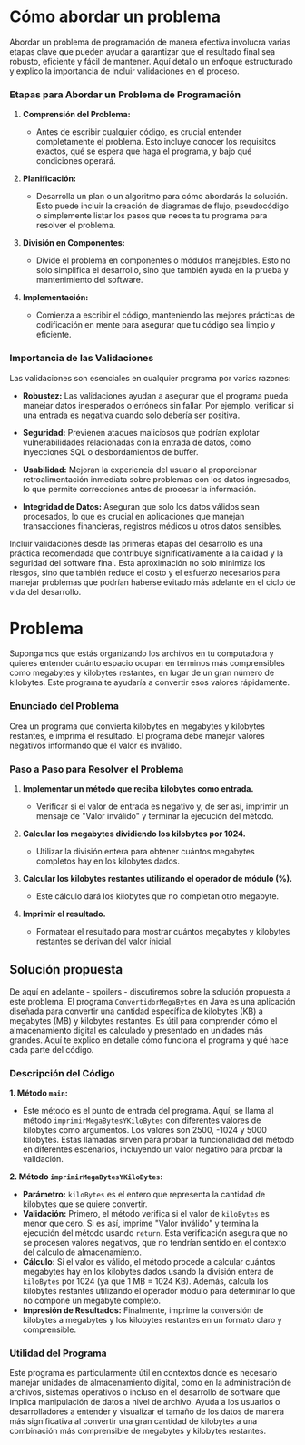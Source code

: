 # Cómo abordar un problema
Abordar un problema de programación de manera efectiva involucra varias etapas clave que pueden ayudar a garantizar que el resultado final sea robusto,
eficiente y fácil de mantener. Aquí detallo un enfoque estructurado y explico la importancia de incluir validaciones en el proceso.

### Etapas para Abordar un Problema de Programación

1. **Comprensión del Problema:**
   - Antes de escribir cualquier código, es crucial entender completamente el problema.
     Esto incluye conocer los requisitos exactos, qué se espera que haga el programa, y bajo qué condiciones operará.

2. **Planificación:**
   - Desarrolla un plan o un algoritmo para cómo abordarás la solución.
     Esto puede incluir la creación de diagramas de flujo, pseudocódigo o simplemente listar los pasos que necesita tu programa para resolver el problema.

3. **División en Componentes:**
   - Divide el problema en componentes o módulos manejables.
     Esto no solo simplifica el desarrollo, sino que también ayuda en la prueba y mantenimiento del software.

4. **Implementación:**
   - Comienza a escribir el código, manteniendo las mejores prácticas de codificación en mente para asegurar que tu código sea limpio y eficiente.

### Importancia de las Validaciones
Las validaciones son esenciales en cualquier programa por varias razones:

- **Robustez:** Las validaciones ayudan a asegurar que el programa pueda manejar datos inesperados o erróneos sin fallar.
  Por ejemplo, verificar si una entrada es negativa cuando solo debería ser positiva.

- **Seguridad:** Previenen ataques maliciosos que podrían explotar vulnerabilidades relacionadas con la entrada de datos, como inyecciones SQL o desbordamientos de buffer.

- **Usabilidad:** Mejoran la experiencia del usuario al proporcionar retroalimentación inmediata sobre problemas con los datos ingresados,
  lo que permite correcciones antes de procesar la información.

- **Integridad de Datos:** Aseguran que solo los datos válidos sean procesados, lo que es crucial en aplicaciones que manejan transacciones financieras,
  registros médicos u otros datos sensibles.

Incluir validaciones desde las primeras etapas del desarrollo es una práctica recomendada que contribuye significativamente a la calidad y la seguridad del software final.
Esta aproximación no solo minimiza los riesgos, sino que también reduce el costo y el esfuerzo necesarios para manejar problemas que podrían haberse evitado más adelante en el ciclo de vida del desarrollo.

# Problema
Supongamos que estás organizando los archivos en tu computadora y quieres entender cuánto espacio ocupan en términos más comprensibles como megabytes y kilobytes restantes,
en lugar de un gran número de kilobytes. Este programa te ayudaría a convertir esos valores rápidamente.

### Enunciado del Problema
Crea un programa que convierta kilobytes en megabytes y kilobytes restantes, e imprima el resultado.
El programa debe manejar valores negativos informando que el valor es inválido.

### Paso a Paso para Resolver el Problema

1. **Implementar un método que reciba kilobytes como entrada.**
   - Verificar si el valor de entrada es negativo y, de ser así, imprimir un mensaje de "Valor inválido" y terminar la ejecución del método.

2. **Calcular los megabytes dividiendo los kilobytes por 1024.**
   - Utilizar la división entera para obtener cuántos megabytes completos hay en los kilobytes dados.

3. **Calcular los kilobytes restantes utilizando el operador de módulo (%).**
   - Este cálculo dará los kilobytes que no completan otro megabyte.

4. **Imprimir el resultado.**
   - Formatear el resultado para mostrar cuántos megabytes y kilobytes restantes se derivan del valor inicial.

## Solución propuesta
De aquí en adelante - spoilers - discutiremos sobre la solución propuesta a este problema.
El programa `ConvertidorMegaBytes` en Java es una aplicación diseñada para convertir una cantidad específica de kilobytes (KB) a megabytes (MB) y kilobytes restantes.
Es útil para comprender cómo el almacenamiento digital es calculado y presentado en unidades más grandes.
Aquí te explico en detalle cómo funciona el programa y qué hace cada parte del código.

### Descripción del Código

**1. Método `main`:**
- Este método es el punto de entrada del programa. Aquí, se llama al método `imprimirMegaBytesYKiloBytes` con diferentes valores de kilobytes como argumentos.
  Los valores son 2500, -1024 y 5000 kilobytes.
  Estas llamadas sirven para probar la funcionalidad del método en diferentes escenarios, incluyendo un valor negativo para probar la validación.

**2. Método `imprimirMegaBytesYKiloBytes`:**
- **Parámetro:** `kiloBytes` es el entero que representa la cantidad de kilobytes que se quiere convertir.
- **Validación:** Primero, el método verifica si el valor de `kiloBytes` es menor que cero. Si es así, imprime "Valor inválido" y termina la ejecución del método usando `return`.
  Esta verificación asegura que no se procesen valores negativos, que no tendrían sentido en el contexto del cálculo de almacenamiento.
- **Cálculo:** Si el valor es válido, el método procede a calcular cuántos megabytes hay en los kilobytes dados usando la división entera de `kiloBytes` por 1024
  (ya que 1 MB = 1024 KB). Además, calcula los kilobytes restantes utilizando el operador módulo para determinar lo que no compone un megabyte completo.
- **Impresión de Resultados:** Finalmente, imprime la conversión de kilobytes a megabytes y los kilobytes restantes en un formato claro y comprensible.

### Utilidad del Programa
Este programa es particularmente útil en contextos donde es necesario manejar unidades de almacenamiento digital, como en la administración de archivos,
sistemas operativos o incluso en el desarrollo de software que implica manipulación de datos a nivel de archivo.
Ayuda a los usuarios o desarrolladores a entender y visualizar el tamaño de los datos de manera más significativa al convertir una gran cantidad de kilobytes a una combinación más comprensible de megabytes y kilobytes restantes.
